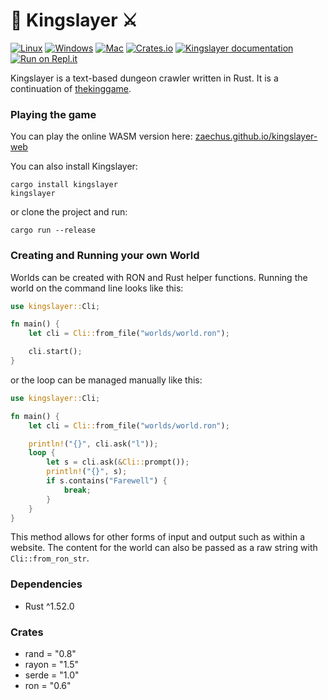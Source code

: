 # 👑 Kingslayer ⚔️

[![Linux](https://github.com/Zaechus/kingslayer/workflows/Linux/badge.svg)](https://github.com/Zaechus/kingslayer/actions?query=workflow%3ALinux)
[![Windows](https://github.com/Zaechus/kingslayer/workflows/Windows/badge.svg)](https://github.com/Zaechus/kingslayer/actions?query=workflow%3AWindows)
[![Mac](https://github.com/Zaechus/kingslayer/workflows/Mac/badge.svg)](https://github.com/Zaechus/kingslayer/actions?query=workflow%3AMac)
[![Crates.io](https://img.shields.io/crates/v/kingslayer)](https://crates.io/crates/kingslayer)
[![Kingslayer documentation](https://docs.rs/kingslayer/badge.svg)](https://docs.rs/kingslayer)
[![Run on Repl.it](https://repl.it/badge/github/Zaechus/kingslayer)](https://repl.it/github/Zaechus/kingslayer)

Kingslayer is a text-based dungeon crawler written in Rust. It is a continuation of [thekinggame](https://github.com/Zaechus/thekinggame).

### Playing the game

You can play the online WASM version here: [zaechus.github.io/kingslayer-web](https://zaechus.github.io/kingslayer-web/)

You can also install Kingslayer:
```
cargo install kingslayer
kingslayer
```

or clone the project and run:
```
cargo run --release
```

### Creating and Running your own World

Worlds can be created with RON and Rust helper functions. Running the world on the command line looks like this:
```rust
use kingslayer::Cli;

fn main() {
    let cli = Cli::from_file("worlds/world.ron");

    cli.start();
}
```
or the loop can be managed manually like this:
```rust
use kingslayer::Cli;

fn main() {
    let cli = Cli::from_file("worlds/world.ron");

    println!("{}", cli.ask("l"));
    loop {
        let s = cli.ask(&Cli::prompt());
        println!("{}", s);
        if s.contains("Farewell") {
            break;
        }
    }
}
```
This method allows for other forms of input and output such as within a website. The content for the world can also be passed as a raw string with `Cli::from_ron_str`.

### Dependencies
* Rust ^1.52.0

### Crates
* rand = "0.8"
* rayon = "1.5"
* serde = "1.0"
* ron = "0.6"
